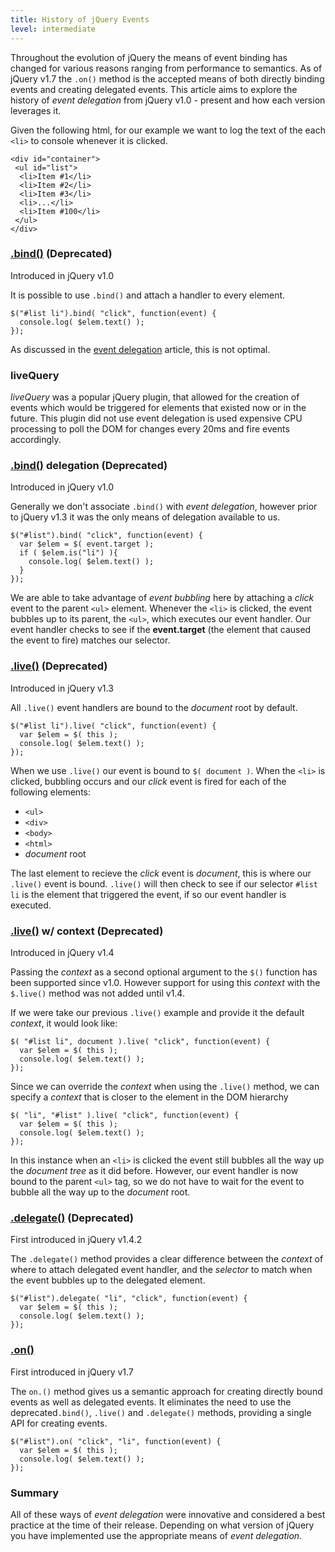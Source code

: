 ```yaml
---
title: History of jQuery Events
level: intermediate
---
```

Throughout the evolution of jQuery the means of event binding has changed for various reasons ranging from performance to semantics.  As of jQuery v1.7 the `.on()` method is the accepted means of both directly binding events and creating delegated events.  This article aims to explore the history of *event delegation* from jQuery v1.0 - present and how each version leverages it.

Given the following html, for our example we want to log the text of the each `<li>` to console whenever it is clicked.

```
<div id="container">
 <ul id="list">
  <li>Item #1</li>
  <li>Item #2</li>
  <li>Item #3</li>
  <li>...</li>
  <li>Item #100</li>
 </ul>
</div>​
```

### [.bind()](http://api.jquery.com/bind/) (Deprecated)
Introduced in jQuery v1.0

It is possible to use `.bind()` and attach a handler to every element.

```
​$("#list li").bind( "click", function(event) {
  console.log( $elem.text() );
});​​​​​​​​​​​​​​​​​​​​​
```
As discussed in the [event delegation](/event/event-delegation) article, this is not optimal.

### liveQuery
*liveQuery* was a popular jQuery plugin, that allowed for the creation of events which would be triggered for elements that existed now or in the future.  This plugin did not use event delegation is used expensive CPU processing to poll the DOM for changes every 20ms and fire events accordingly.


### [.bind()](http://api.jquery.com/bind/) delegation (Deprecated)
Introduced in jQuery v1.0

Generally we don't associate `.bind()` with *event delegation*, however prior to jQuery v1.3 it was the only means of delegation available to us.

```
​$("#list").bind( "click", function(event) {
  var $elem = $( event.target );
  if ( $elem.is("li") ){
    console.log( $elem.text() );
  }
});​​​​​​​​​​​​​​​​​​​​​
```
We are able to take advantage of *event bubbling* here by attaching a *click* event to the parent `<ul>` element.  Whenever the `<li>` is clicked, the event bubbles up to its parent, the `<ul>`, which executes our event handler.  Our event handler checks to see if the **event.target** (the element that caused the event to fire) matches our selector.


### [.live()](http://api.jquery.com/live/) (Deprecated)
Introduced in jQuery v1.3

All `.live()` event handlers are bound to the *document* root by default.

```
​$("#list li").live( "click", function(event) {
  var $elem = $( this );
  console.log( $elem.text() );
});​​​​​​​​​​​​​​​​​​​​​
```

When we use `.live()` our event is bound to `$( document )`.  When the `<li>` is clicked, bubbling occurs and our *click* event is fired for each of the following elements:

* `<ul>`
* `<div>`
* `<body>`
* `<html>`
* *document* root

The last element to recieve the *click* event is *document*, this is where our `.live()` event is bound.  `.live()` will then check to see if our selector `#list li` is the element that triggered the event, if so our event handler is executed.


### [.live()](http://api.jquery.com/live/) w/ context (Deprecated)
Introduced in jQuery v1.4

Passing the *context* as a second optional argument to the `$()` function has been supported since v1.0.  However support for using this *context* with the `$.live()` method was not added until v1.4.

If we were take our previous `.live()` example and provide it the default *context*, it would look like:

```
​$( "#list li", document ).live( "click", function(event) {
  var $elem = $( this );
  console.log( $elem.text() );
});​​​​​​​​​​​​​​​​​​​​​
```

Since we can override the *context* when using the `.live()` method, we can specify a *context* that is closer to the element in the DOM hierarchy

```
$( "li", "#list" ).live( "click", function(event) {
  var $elem = $( this );
  console.log( $elem.text() );
});​​​​​​​​​​​​​​​​​​​​​
```

In this instance when an `<li>` is clicked the event still bubbles all the way up the *document tree* as it did before.  However, our event handler is now bound to the parent `<ul>` tag, so we do not have to wait for the event to bubble all the way up to the *document* root.

### [.delegate()](http://api.jquery.com/delegate/) (Deprecated)
First introduced in jQuery v1.4.2

The `.delegate()` method provides a clear difference between the *context* of where to attach delegated event handler, and the *selector* to match when the event bubbles up to the delegated element.

```
$("#list").delegate( "li", "click", function(event) {
  var $elem = $( this );
  console.log( $elem.text() );
});​​​​​​​​​​​​​​​​​​​​​
```

### [.on()](http://api.jquery.com/on/)
First introduced in jQuery v1.7

The `on.()` method gives us a semantic approach for creating directly bound events as well as delegated events.  It eliminates the need to use the deprecated`.bind()`, `.live()` and `.delegate()` methods, providing a single API for creating events.

```
$("#list").on( "click", "li", function(event) {
  var $elem = $( this );
  console.log( $elem.text() );
});​​​​​​​​​​​​​​​​​​​​​
```

### Summary
All of these ways of *event delegation* were innovative and considered a best practice at the time of their release.  Depending on what version of jQuery you have implemented use the appropriate means of *event delegation*.
